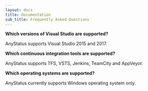 ```yaml
---
layout: docs
title: Documentation
sub_title: Frequently Asked Questions
---
```


**Which versions of Visual Studio are supported?**

AnyStatus supports Visual Studio 2015 and 2017.

**Which continuous integration tools are supported?**

AnyStatus supports TFS, VSTS, Jenkins, TeamCity and AppVeyor.

**Which operating systems are supported?**

AnyStatus currently supports Windows operating system only.
